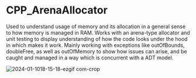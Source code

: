 # CPP_ArenaAllocator

  Used to understand usage of memory and its allocation in a general sense to how memory is managed
in RAM. Works with an arena-type allocator and unit testing to display understanding of how the code
looks under the hood in which makes it work. Mainly working with exceptions like outOfBounds, doubleFree,
as well as outOfMemory to show how issues can arise, and be caught and managed in a way which is concurrent with a ADT model.

![2024-01-1018-15-18-ezgif com-crop](https://github.com/Kingerthanu/CPP_ArenaAllocator/assets/76754592/149c0b5e-54ec-4ba0-8674-0d5d7de826c3)
